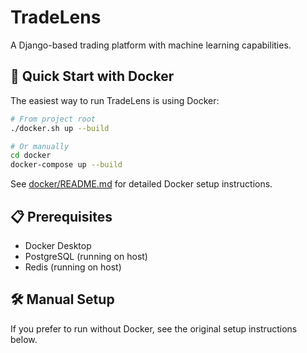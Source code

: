 # TradeLens

A Django-based trading platform with machine learning capabilities.

## 🚀 Quick Start with Docker

The easiest way to run TradeLens is using Docker:

```bash
# From project root
./docker.sh up --build

# Or manually
cd docker
docker-compose up --build
```

See [docker/README.md](docker/README.md) for detailed Docker setup instructions.

## 📋 Prerequisites

- Docker Desktop
- PostgreSQL (running on host)
- Redis (running on host)

## 🛠️ Manual Setup

If you prefer to run without Docker, see the original setup instructions below.